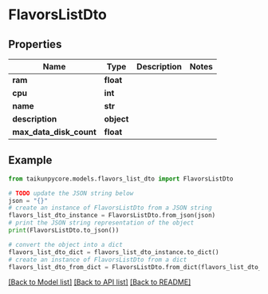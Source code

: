 # FlavorsListDto


## Properties

Name | Type | Description | Notes
------------ | ------------- | ------------- | -------------
**ram** | **float** |  | 
**cpu** | **int** |  | 
**name** | **str** |  | 
**description** | **object** |  | 
**max_data_disk_count** | **float** |  | 

## Example

```python
from taikunpycore.models.flavors_list_dto import FlavorsListDto

# TODO update the JSON string below
json = "{}"
# create an instance of FlavorsListDto from a JSON string
flavors_list_dto_instance = FlavorsListDto.from_json(json)
# print the JSON string representation of the object
print(FlavorsListDto.to_json())

# convert the object into a dict
flavors_list_dto_dict = flavors_list_dto_instance.to_dict()
# create an instance of FlavorsListDto from a dict
flavors_list_dto_from_dict = FlavorsListDto.from_dict(flavors_list_dto_dict)
```
[[Back to Model list]](../README.md#documentation-for-models) [[Back to API list]](../README.md#documentation-for-api-endpoints) [[Back to README]](../README.md)


